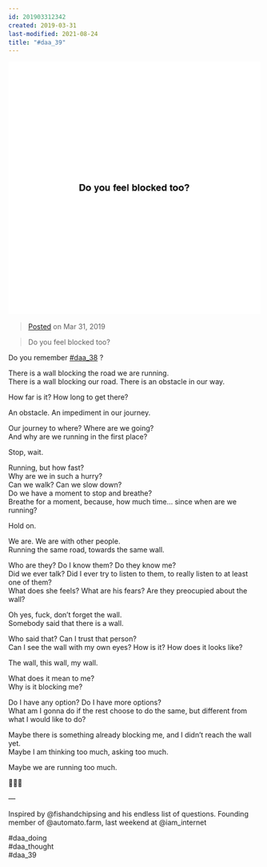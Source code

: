 ```yaml
---
id: 201903312342
created: 2019-03-31
last-modified: 2021-08-24
title: "#daa_39"
---
```

![](../assets/201903312342.jpg)

>[Posted]([[202106221357]]) on Mar 31, 2019

>Do you feel blocked too?

Do you remember [#daa_38]([[201903292339]]) ?

There is a wall blocking the road we are running.  
There is a wall blocking our road. There is an obstacle in our way.

How far is it? How long to get there?

An obstacle. An impediment in our journey.

Our journey to where? Where are we going?  
And why are we running in the first place?  

Stop, wait.

Running, but how fast?  
Why are we in such a hurry?  
Can we walk? Can we slow down?  
Do we have a moment to stop and breathe?  
Breathe for a moment, because, how much time… since when are we running?

Hold on.

We are. We are with other people.  
Running the same road, towards the same wall.

Who are they? Do I know them? Do they know me?  
Did we ever talk? Did I ever try to listen to them, to really listen to at least one of them?  
What does she feels? What are his fears? Are they preocupied about the wall?

Oh yes, fuck, don’t forget the wall.  
Somebody said that there is a wall.

Who said that? Can I trust that person?  
Can I see the wall with my own eyes? How is it? How does it looks like?

The wall, this wall, my wall.

What does it mean to me?  
Why is it blocking me?

Do I have any option? Do I have more options?  
What am I gonna do if the rest choose to do the same, but different from what I would like to do?

Maybe there is something already blocking me, and I didn’t reach the wall yet.  
Maybe I am thinking too much, asking too much.

Maybe we are running too much.

🤷🏻‍♂️

—

Inspired by @fishandchipsing and his endless list of questions. Founding member of @automato.farm, last weekend at @iam_internet

#daa_doing  
#daa_thought  
#daa_39